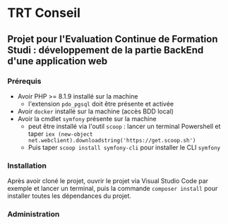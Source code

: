# TRT Conseil

## Projet pour l'Evaluation Continue de Formation Studi : développement de la partie BackEnd d'une application web

### Prérequis
- Avoir PHP >= 8.1.9 installé sur la machine
	- l'extension `pdo_pgsql` doit être présente et activée
- Avoir `docker` installé sur la machine (accès BDD local)
- Avoir la cmdlet `symfony` présente sur la machine
	- peut être installé via l'outil `scoop` : lancer un terminal Powershell et taper `iex (new-object net.webclient).downloadstring('https://get.scoop.sh')`
	- Puis taper `scoop install symfony-cli` pour installer le CLI `symfony`

### Installation
Après avoir cloné le projet, ouvrir le projet via Visual Studio Code par exemple et lancer un terminal, puis la commande `composer install` pour installer toutes les dépendances du projet.

### Administration
